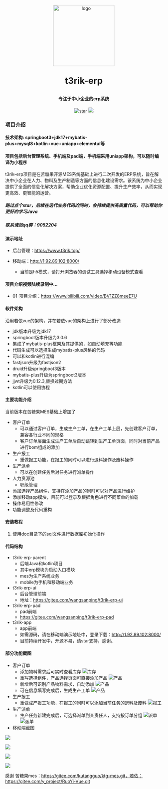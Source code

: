 <p align="center">
	<img alt="logo" width="196px" src="https://pic.imgdb.cn/item/66b9aaafd9c307b7e9a749fb.png">
</p>
<h1 align="center" style="margin: 30px 0 30px; font-weight: bold;">t3rik-erp</h1>
<h4 align="center">专注于中小企业的erp系统</h4>
<p align="center">
<a href='https://gitee.com/wangsanping/t3rik-erp/stargazers'><img src='https://gitee.com/wangsanping/t3rik-erp/badge/star.svg?theme=dark' alt='star'></img></a>
	<a href="https://gitee.com/kutangguo/ktg-mes/blob/master/LICENSE"><img src="https://img.shields.io/github/license/mashape/apistatus.svg"></a>
</p>

### 项目介绍

#### 技术架构: springboot3+jdk17+mybatis-plus+mysql8+kotlin+vue+uniapp+elementui等
#### 项目包括后台管理系统、手机端及pad端，手机端采用uniapp架构，可以随时编译为小程序

t3rik-erp项目是在苦糖果开源MES系统基础上进行二次开发的ERP系统，旨在解决中小企业在人力、物料及生产制造等方面的信息化建设需求。该系统为中小企业提供了全面的信息化解决方案，帮助企业优化资源配置、提升生产效率，从而实现更高效、更智能的运营。

##### 路过点个star，后续在迭代业务代码的同时，会持续提供高质量代码，可以帮助你更好的学习Java

##### 联系请加qq群：9052204

#### 演示地址

- 后台管理：https://www.t3rik.top/

- 移动端：http://1.92.89.102:8000/
  - 当前是h5模式，请打开浏览器的调试工具选择移动设备模式查看

#### 项目介绍视频陆续录制中...

 - 01-项目介绍：https://www.bilibili.com/video/BV1ZZ8meeE7U

#### 软件架构

沿用若依vue的架构，并在若依vue的架构上进行了部分改造

- jdk版本升级为jdk17
- springboot版本升级为3.0.6
- 集成了mybatis-plus框架及其提供的，如自动填充等功能
- 代码生成可以选择生成mybatis-plus风格的代码
- 可以和kotlin进行混编
- fastjson升级为fastjson2
- druid升级springboot3版本
- mybatis-plus升级为springboot3版本
- jjwt升级为0.12.3,替换过期方法
- kotlin可以使用协程

#### 主要功能介绍

当前版本在苦糖果MES基础上增加了

- 客户订单
  - 可以通过客户订单，生成生产工单，在生产工单上层，先创建客户订单，兼容各行业不同的规格
  - 客户订单层面生成生产工单后自动跳转到生产工单页面，同时对当前产品进行bom组成的添加
- 生产报工
  - 重做报工功能，在报工的同时可以进行退料操作及废料操作
- 生产派单
  - 可以在创建任务后对任务进行派单操作
- 人力资源池
  - 职级管理
- 添加选择产品组件，支持在添加产品的同时可以对产品进行维护
- 添加移动app模块，目前可以登录及根据角色进行不同菜单的加载
- 操作易用性修改
- 功能调整及代码重构



#### 安装教程

1.  使用doc目录下的sql文件进行数据库初始化操作

#### 代码结构

- t3rik-erp-parent
  - 后端Java和kotlin项目
  - 其中erp模块为启动入口模块
  - mes为生产系统业务
  - mobile为手机和移动端业务
- t3rik-erp-ui
  - 后台管理前端
  - 地址：https://gitee.com/wangsanping/t3rik-erp-ui
- t3rik-erp-pad
  - pad前端
  - https://gitee.com/wangsanping/t3rik-erp-pad
- t3rik-app
  - app前端
  - 如需源码，请在移动端演示地址中，登录下载：http://1.92.89.102:8000/
  - 目前持续开发中，开源不易，请star支持，感谢。

#### 部分功能截图

- 客户订单
  - 添加物料需求后可实时查看库存
![库存](https://pic.imgdb.cn/item/668a3392d9c307b7e9c920a7.png)
  - 重写选择组件，产品选择页面可直接添加产品
![产品](https://pic.imgdb.cn/item/668a3402d9c307b7e9c9c5a5.png)
  - 新增后可识别产品物料需求，自动添加
![产品](https://pic.imgdb.cn/item/668a3392d9c307b7e9c920a7.png)
  - 可在信息填写完成后，生成生产工单
![产品](https://pic.imgdb.cn/item/668a34e5d9c307b7e9cafa54.png)
- 生产报工
  - 重做成产报工功能，在报工的同时可以添加当前任务的退料及废料
![报工](https://pic.imgdb.cn/item/668a3666d9c307b7e9cd1a69.png)
- 生产派单
  - 生产任务新建完成后，可选择派单到某责任人，支持按订单分组
![派单](https://pic.imgdb.cn/item/668a3533d9c307b7e9cb6795.png)
![派单](https://pic.imgdb.cn/item/668a354fd9c307b7e9cb898f.png)
- 移动端截图

![](https://pic.imgdb.cn/item/66b0ec5cd9c307b7e99c0a4d.png)

![](https://pic.imgdb.cn/item/66b0ec5cd9c307b7e99c0a61.png)

![](https://pic.imgdb.cn/item/66b0ec5cd9c307b7e99c0a6d.png)

![](https://pic.imgdb.cn/item/66b0ec5cd9c307b7e99c0a75.png)

感谢 苦糖果mes：https://gitee.com/kutangguo/ktg-mes.git，若依：https://gitee.com/y_project/RuoYi-Vue.git